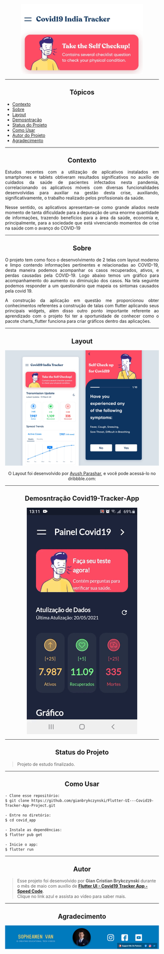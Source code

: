 <p align="center">
  <img alt="PayFlow" src="https://github.com/gianbrykczynski/Flutter-UI---Covid19-Tracker-App-Project/blob/master/assets/banner_covid_app.png" width="400px">
</p>

---

<h2 align="center">Tópicos</h2>

   <p>
  
   - [Contexto](#Contexto)
   - [Sobre](#Sobre)
   - [Layout](#Layout)
   - [Demosntração](#Demosntração-Covid19-Tracker-App)
   - [Status do Projeto](#Status-do-Projeto)
   - [Como Usar](#Como-Usar)
   - [Autor do Projeto](#Autor)
   - [Agradecimento](#Agradecimento)
  

   </p>

---

<h2 align="center">Contexto</h2>

<div align="justify">
   
 <p>
Estudos recentes com a utilização de aplicativos instalados em smartphones e tablets obtiveram resultados significativos no auxílio de cuidados da saúde de pacientes infectados nesta pandemia, correlacionando os aplicativos móveis com diversas funcionalidades desenvolvidas para auxiliar na gestão desta crise, auxiliando, significativamente, o trabalho realizado pelos profissionais da saúde.

Nesse sentido, os aplicativos apresentam-se como grande aliados neste momento de tanta dificuldade para a depuração de uma enorme quantidade de informações, trazendo benefícios para a área da saúde, economia e, principalmente, para a sociedade que está vivenciando momentos de crise na saúde com o avanço do COVID-19

</p>
</div>


---

<h2 align="center">Sobre</h2>

<div align="justify">
   
 <p>
O projeto tem como foco o desenvolvimento de 2 telas com layout moderno e limpo contendo  informações pertinentes e relacionadas ao COVID-19, desta maneira podemos acompanhar os casos recuperados, ativos, e perdas causadas pela COVID-19. Logo abaixo temos um gráfico para acompanhamento do aumento ou diminuição dos casos. Na tela seguinte podemos responder a um questionário que mapeia os sintomas causados pela covid 19.

A construção da aplicação em questão me proporcionou obter conhecimentos referentes a construção de talas com flutter aplicando seus principais widgets, além disso outro ponto importante referente ao aprendizado com o projeto foi ter a oportunidade de conhecer como o pacote charts_flutter funciona para criar gráficos dentro das aplicações. 



</p>
</div>

---

<h2 align="center">Layout</h2>

   <p align="center">
      <img alt="App-Tracker-Covid19" title="Covid-19" src="https://github.com/gianbrykczynski/Flutter-UI---Covid19-Tracker-App-Project/blob/master/assets/layout_app_covid.webp" />
   </p>

   <p align="center">
      O Layout foi desenvolvido por <a href="https://dribbble.com/ayushpara">Ayush Parashar</a>, e você pode acessá-lo no dribbble.com:
   </p>

---

<h2 align="center">Demosntração Covid19-Tracker-App</h2>

  <p align="center">
      <img alt="App-Covid19" title="App-Covid19" src="https://github.com/gianbrykczynski/Flutter-UI---Covid19-Tracker-App-Project/blob/master/assets/app_covid_19.gif" />
   </p>
   
---

<h2 align="center">Status do Projeto</h2>

> Projeto de estudo finalizado.

---

<h2 align="center">Como Usar</h2>

   ```
   - Clone esse repositório:
   $ git clone https://github.com/gianbrykczynski/Flutter-UI---Covid19-Tracker-App-Project.git

   - Entre no diretório:
   $ cd covid_app

   - Instale as dependências:
   $ flutter pub get

   - Inicie o app: 
   $ flutter run
   ```

---

<h2 align="center">Autor</h2>

   >Esse projeto foi desenvolvido por **Gian Cristian Brykczynski** durante o mês de maio com auxílio de **[Flutter UI - Covid19 Tracker App - Speed Code](https://www.youtube.com/watch?v=7JRhP_L7xcs&list=PLVY9IbkulBUiKDrT5BFcMKXxtk4b0IJIX&index=41)**.<br> 
   >Clique no link azul e assista ao vídeo para saber mais. 
   
---

<h2 align="center">Agradecimento</h2>

<p align="center">
  <img alt="sopheamen_image" title="sopheamen_image" src="https://github.com/gianbrykczynski/Flutter-UI---Covid19-Tracker-App-Project/blob/master/assets/sopheamen_image.png" />
</p>
